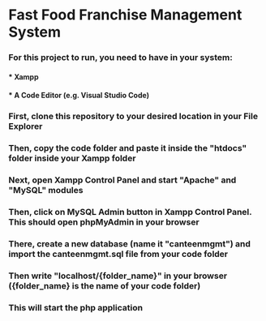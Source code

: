 # Fast Food Franchise Management System

### For this project to run, you need to have in your system:
#### * Xampp
#### * A Code Editor (e.g. Visual Studio Code)

### First, clone this repository to your desired location in your File Explorer
### Then, copy the code folder and paste it inside the "htdocs" folder inside your Xampp folder
### Next, open Xampp Control Panel and start "Apache" and "MySQL" modules
### Then, click on MySQL Admin button in Xampp Control Panel. This should open phpMyAdmin in your browser
### There, create a new database (name it "canteenmgmt") and import the canteenmgmt.sql file from your code folder
### Then write "localhost/{folder_name}" in your browser ({folder_name} is the name of your code folder)
### This will start the php application
